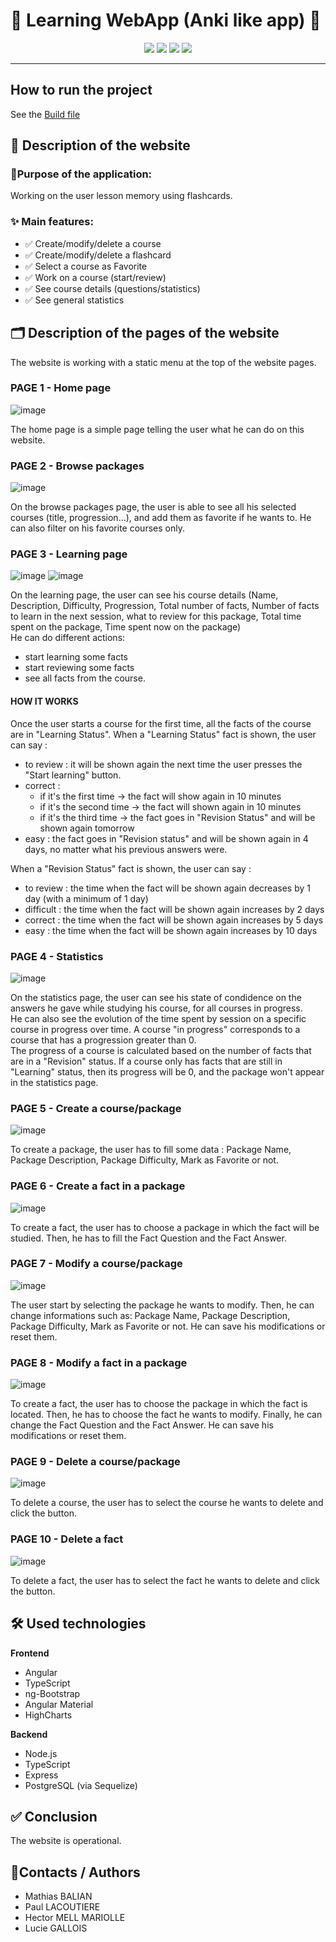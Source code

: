 #  🧠 Learning WebApp (Anki like app) 🧠

<p align="center">
  <img src="https://img.shields.io/badge/frontend-Angular-orange?logo=angular&logoColor=white&style=flat-square">
  <img src="https://img.shields.io/badge/backend-Node.js-green?logo=node.js&logoColor=white&style=flat-square">
  <img src="https://img.shields.io/badge/database-PostgreSQL-blue?logo=postgresql&logoColor=white&style=flat-square">
  <img src="https://img.shields.io/badge/language-TypeScript-3178c6?logo=typescript&logoColor=white&style=flat-square">
</p>

---
## How to run the project

See the [Build file](./BUILD.md)

## 📖 Description of the website
### 🎯Purpose of the application: 
Working on the user lesson memory using flashcards.

### ✨ Main features:
- ✅ Create/modify/delete a course
- ✅ Create/modify/delete a flashcard
- ✅ Select a course as Favorite 
- ✅ Work on a course (start/review)
- ✅ See course details (questions/statistics)
- ✅ See general statistics


## 🗂 Description of the pages of the website 
The website is working with a static menu at the top of the website pages.
### PAGE 1 - Home page
![image](https://github.com/mathiasbalian/learning-webapp/assets/107269689/e60d0f9f-010f-4520-8828-c7745c306ef9)

The home page is a simple page telling the user what he can do on this website.

### PAGE 2 - Browse packages
![image](https://github.com/mathiasbalian/learning-webapp/assets/107269689/2898a72f-78f1-4b18-8b8c-8522572778b1)

On the browse packages page, the user is able to see all his selected courses (title, progression...), and add them as favorite if he wants to. 
He can also filter on his favorite courses only. 

### PAGE 3 - Learning page
![image](https://github.com/mathiasbalian/learning-webapp/assets/107269689/a7f361de-f9e2-43f3-88cf-3b5c5637df37)
![image](https://github.com/mathiasbalian/learning-webapp/assets/107269689/3564de0c-cebd-4f24-a73f-2fe88bebd69b)

On the learning page, the user can see his course details (Name, Description, Difficulty, Progression, Total number of facts, Number of facts to learn in the next session, what to review for this package, Total time spent on the package, Time spent now on the package)  
He can do different actions: 
- start learning some facts 
- start reviewing some facts 
- see all facts from the course.

#### HOW IT WORKS
Once the user starts a course for the first time, all the facts of the course are in "Learning Status".
When a "Learning Status" fact is shown, the user can say :
- to review : it will be shown again the next time the user presses the "Start learning" button.
- correct : 
    - if it's the first time -> the fact will show again in 10 minutes
    - if it's the second time -> the fact will shown again in 10 minutes 
    - if it's the third time -> the fact goes in "Revision Status" and will be shown again tomorrow
- easy : the fact goes in "Revision status" and will be shown again in 4 days, no matter what his previous answers were.

When a "Revision Status" fact is shown, the user can say :
- to review : the time when the fact will be shown again decreases by 1 day (with a minimum of 1 day)
- difficult : the time when the fact will be shown again increases by 2 days
- correct : the time when the fact will be shown again increases by 5 days
- easy : the time when the fact will be shown again increases by 10 days



### PAGE 4 - Statistics
![image](https://github.com/mathiasbalian/learning-webapp/assets/107269689/53da85ed-22b8-4b8a-a538-4396b4d357a2)

On the statistics page, the user can see his state of condidence on the answers he gave while studying his course, for all courses in progress.  
He can also see the evolution of the time spent by session on a specific course in progress over time. 
A course "in progress" corresponds to a course that has a progression greater than 0.  
The progress of a course is calculated based on the number of facts that are in a "Revision" status. If a course only has facts that are still in "Learning" status, then its progress will be 0, and the package won't appear in the statistics page.

### PAGE 5 - Create a course/package
![image](https://github.com/mathiasbalian/learning-webapp/assets/107269689/030172f0-2b08-4ab3-a416-fe10aa9ad24a)

To create a package, the user has to fill some data :
Package Name, Package Description, Package Difficulty, Mark as Favorite or not.

### PAGE 6 - Create a fact in a package
![image](https://github.com/mathiasbalian/learning-webapp/assets/107269689/f61dcc4e-b674-4790-8e34-6778f54d0aa7)

To create a fact, the user has to choose a package in which the fact will be studied. 
Then, he has to fill the Fact Question and the Fact Answer.

### PAGE 7 - Modify a course/package
![image](https://github.com/mathiasbalian/learning-webapp/assets/107269689/1bbfe506-364d-4780-af11-78b081c1e68d)

The user start by selecting the package he wants to modify. Then, he can change informations such as:
Package Name, Package Description, Package Difficulty, Mark as Favorite or not.
He can save his modifications or reset them.

### PAGE 8 - Modify a fact in a package
![image](https://github.com/mathiasbalian/learning-webapp/assets/107269689/fcb74f71-0a28-4a6e-ab10-a0ba1fd95a50)

To create a fact, the user has to choose the package in which the fact is located. 
Then, he has to choose the fact he wants to modify. Finally, he can change the Fact Question and the Fact Answer.
He can save his modifications or reset them.

### PAGE 9 - Delete a course/package
![image](https://github.com/mathiasbalian/learning-webapp/assets/107269689/0da27bca-d51a-4a5f-9641-f715dc282bc3)

To delete a course, the user has to select the course he wants to delete and click the button.

### PAGE 10 - Delete a fact
![image](https://github.com/mathiasbalian/learning-webapp/assets/107269689/e2112579-7594-48a2-a93e-a82727e298e7)

To delete a fact, the user has to select the fact he wants to delete and click the button.

## 🛠️ Used technologies 
**Frontend**  
- Angular  
- TypeScript  
- ng-Bootstrap  
- Angular Material  
- HighCharts  

**Backend**  
- Node.js  
- TypeScript  
- Express  
- PostgreSQL (via Sequelize)



## ✅ Conclusion 
The website is operational.

## 👥Contacts / Authors
- Mathias BALIAN
- Paul LACOUTIERE
- Hector MELL MARIOLLE
- Lucie GALLOIS
